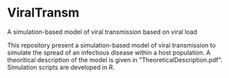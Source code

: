# ViralTransm
A simulation-based model of viral transmission based on viral load

This repository present a simulation-based model of viral transmission to simulate the spread of an infectious disease within a host population. 
A theoritical description of the model is given in "TheoreticalDescription.pdf".
Simulation scripts are developed in R.
